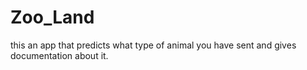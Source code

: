 # Zoo_Land
this an app that predicts what type of animal you have sent and gives documentation about it.
